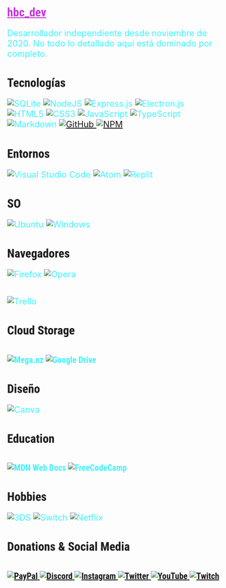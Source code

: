 <style type="text/css">
    @import url('https://fonts.googleapis.com/css2?family=Roboto+Condensed:ital,wght@0,300;0,700;1,300&display=swap');

    h1 {
        font-family: 'Roboto Condensed';
        font-style: bold;
    }

    p {
        font-size: 20px;
        font-style: normal;
        color: #40f2fe;
    }

    .link {
        transition: 1000ms;
        font-family: 'Roboto Condensed', 'sans-serif';
    }

    .link:link {
        color: #c237db;
    }

    .link:hover {
        color: #4b0082;
    }
</style>

<a class="link" href="https://github.com/hbc-dev">
    <h1>hbc_dev</h1>
</a>
<p>
    Desarrollador independiente desde noviembre de 2020. No todo lo detallado aquí está dominado por completo.
</p>

<h1>Tecnologías</h1>

![SQLite](https://img.shields.io/badge/sqlite-%2307405e.svg?style=for-the-badge&logo=sqlite&logoColor=white)
![NodeJS](https://img.shields.io/badge/node.js-6DA55F?style=for-the-badge&logo=node.js&logoColor=white)
![Express.js](https://img.shields.io/badge/express.js-%23404d59.svg?style=for-the-badge&logo=express&logoColor=%2361DAFB)
![Electron.js](https://img.shields.io/badge/Electron-191970?style=for-the-badge&logo=Electron&logoColor=white)
![HTML5](https://img.shields.io/badge/html5-%23E34F26.svg?style=for-the-badge&logo=html5&logoColor=white)
![CSS3](https://img.shields.io/badge/css3-%231572B6.svg?style=for-the-badge&logo=css3&logoColor=white)
![JavaScript](https://img.shields.io/badge/javascript-%23323330.svg?style=for-the-badge&logo=javascript&logoColor=%23F7DF1E)
![TypeScript](https://img.shields.io/badge/typescript-%23007ACC.svg?style=for-the-badge&logo=typescript&logoColor=white)
![Markdown](https://img.shields.io/badge/markdown-%23000000.svg?style=for-the-badge&logo=markdown&logoColor=white)
<a href="https://github.com/167-dev>">
![GitHub](https://img.shields.io/badge/github-%23121011.svg?style=for-the-badge&logo=github&logoColor=white)
</a>
<a href="https://www.npmjs.com/~167_dev">
![NPM](https://img.shields.io/badge/NPM-%23000000.svg?style=for-the-badge&logo=npm&logoColor=white)
</a>

<h1>Entornos</h1>

![Visual Studio Code](https://img.shields.io/badge/Visual%20Studio%20Code-0078d7.svg?style=for-the-badge&logo=visual-studio-code&logoColor=white)
![Atom](https://img.shields.io/badge/Atom-%2366595C.svg?style=for-the-badge&logo=atom&logoColor=white)
![Replit](https://img.shields.io/badge/Replit-DD1200?style=for-the-badge&logo=Replit&logoColor=white)

<h1>SO</h1>

![Ubuntu](https://img.shields.io/badge/Ubuntu-E95420?style=for-the-badge&logo=ubuntu&logoColor=white)
![Windows](https://img.shields.io/badge/Windows-0078D6?style=for-the-badge&logo=windows&logoColor=white)

<h1>Navegadores</h1>

![Firefox](https://img.shields.io/badge/Firefox-FF7139?style=for-the-badge&logo=Firefox-Browser&logoColor=white)
![Opera](https://img.shields.io/badge/Opera-FF1B2D?style=for-the-badge&logo=Opera&logoColor=white)

<h1></h1>

![Trello](https://img.shields.io/badge/Trello-%23026AA7.svg?style=for-the-badge&logo=Trello&logoColor=white)

<h1>Cloud Storage<h1>

![Mega.nz](https://img.shields.io/badge/Mega-%23D90007.svg?style=for-the-badge&logo=Mega&logoColor=white)
![Google Drive](https://img.shields.io/badge/Google%20Drive-4285F4?style=for-the-badge&logo=googledrive&logoColor=white)

<h1>Diseño</h1>

![Canva](https://img.shields.io/badge/Canva-%2300C4CC.svg?style=for-the-badge&logo=Canva&logoColor=white)

<h1> Education <h1>

![MDN Web Docs](https://img.shields.io/badge/MDN_Web_Docs-black?style=for-the-badge&logo=mdnwebdocs&logoColor=white)
![FreeCodeCamp](https://img.shields.io/badge/Freecodecamp-%23123.svg?&style=for-the-badge&logo=freecodecamp&logoColor=green)

<h1> Hobbies </h1>

![3DS](https://img.shields.io/badge/3DS-D12228?style=for-the-badge&logo=nintendo-3ds&logoColor=white)
![Switch](https://img.shields.io/badge/Switch-E60012?style=for-the-badge&logo=nintendo-switch&logoColor=white)
![Netflix](https://img.shields.io/badge/Netflix-E50914?style=for-the-badge&logo=netflix&logoColor=white)

<h1>Donations & Social Media<h1>

<a href="https://paypal.com/paypalme/pagos3217">

![PayPal](https://img.shields.io/badge/PayPal-00457C?style=for-the-badge&logo=paypal&logoColor=white) 
</a>
<a href="https://discord.gg/ABqkcBz3Hh">
![Discord](https://img.shields.io/badge/YoKai_Cards-%237289DA.svg?style=for-the-badge&logo=discord&logoColor=white)
</a>
<a href="https://instagram.com/hbc_dev">
![Instagram](https://img.shields.io/badge/hbc_dev-%23E4405F.svg?style=for-the-badge&logo=Instagram&logoColor=white)
</a>
<a href="https://twitter.com/hbc_167">
![Twitter](https://img.shields.io/badge/Twitter-%231DA1F2.svg?style=for-the-badge&logo=Twitter&logoColor=white)
</a>
<a href="https://www.youtube.com/channel/UCrGCtGbpTWZ0AJoR7Bn1V4g">
![YouTube](https://img.shields.io/badge/YouTube-%23FF0000.svg?style=for-the-badge&logo=YouTube&logoColor=white)
</a>
<a href="https://twitch.tv/167_xd">
![Twitch](https://img.shields.io/badge/Twitch-%239146FF.svg?style=for-the-badge&logo=Twitch&logoColor=white)
</a>



